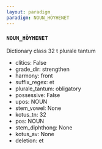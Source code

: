 ```yaml
---
layout: paradigm
paradigm: NOUN_HÖYHENET
---
```

### ` NOUN_HÖYHENET `

Dictionary class 32 t plurale tantum
* clitics: False
* grade_dir: strengthen
* harmony: front
* suffix_regex: et
* plurale_tantum: obligatory
* possessive: False
* upos: NOUN
* stem_vowel: None
* kotus_tn: 32
* pos: NOUN
* stem_diphthong: None
* kotus_av: None
* deletion: et
